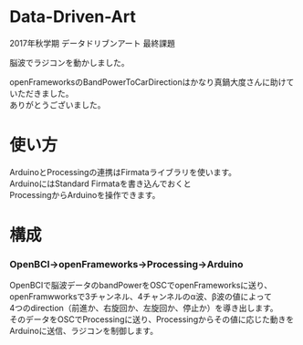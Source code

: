 # Data-Driven-Art
2017年秋学期 データドリブンアート 最終課題

脳波でラジコンを動かしました。

openFrameworksのBandPowerToCarDirectionはかなり真鍋大度さんに助けていただきました。<br>
ありがとうございました。

# 使い方
ArduinoとProcessingの連携はFirmataライブラリを使います。<br>
ArduinoにはStandard Firmataを書き込んでおくと<br>
ProcessingからArduinoを操作できます。

# 構成
### OpenBCI→openFrameworks→Processing→Arduino<br>
OpenBCIで脳波データのbandPowerをOSCでopenFrameworksに送り、<br>
openFramwworksで3チャンネル、4チャンネルのα波、β波の値によって<br>
4つのdirection（前進か、右旋回か、左旋回か、停止か）を導き出します。<br>
そのデータをOSCでProcessingに送り、Processingからその値に応じた動きを<br>
Arduinoに送信、ラジコンを制御します。
